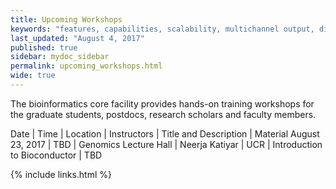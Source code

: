 ```yaml
---
title: Upcoming Workshops 
keywords: "features, capabilities, scalability, multichannel output, dita, hats, comparison, benefits"
last_updated: "August 4, 2017"
published: true
sidebar: mydoc_sidebar
permalink: upcoming_workshops.html
wide: true
---
```


The bioinformatics core facility provides hands-on training workshops for the graduate students, postdocs, research scholars and faculty members.

Date         | Time             | Location      | Instructors  | Title and Description | Material
August 23, 2017 | TBD  | Genomics Lecture Hall | Neerja Katiyar | UCR         | Introduction to Bioconductor | TBD

{% include links.html %}
